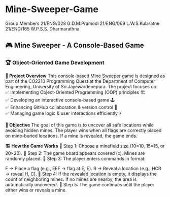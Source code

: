 # Mine-Sweeper-Game

Group Members
21/ENG/028 G.D.M.Pramodi
21/ENG/069 L.W.S.Kularatne
21/ENG/165 W.P.S.S. Dharmarathna

## 🎮 Mine Sweeper - A Console-Based Game

### 🏆 Object-Oriented Game Development

**📌 Project Overview**
This console-based Mine Sweeper game is designed as part of the CO2210 Programming Quest at the Department of Computer Engineering, University of Sri Jayewardenepura. The project focuses on:  
✅ Implementing Object-Oriented Programming (OOP) principles 🏗️  
✅ Developing an interactive console-based game 🕹️  
✅ Enhancing GitHub collaboration & version control 🔄  
✅ Managing game logic & user interactions efficiently ⚡

**🎯 Objective**
The goal of this game is to uncover all safe locations while avoiding hidden mines. The player wins when all flags are correctly placed on mine-buried locations. If a mine is revealed, the game ends.

**🏗️ How the Game Works**
🔹 Step 1: Choose a minefield size (10×10, 15×15, or 20×20).
🔹 Step 2: The game board appears covered (c). Mines are randomly placed.
🔹 Step 3: The player enters commands in <Row Letter><Column Letter><Command> format:

F → Place a flag (e.g., EEF → flag at E, E).
R → Reveal a location (e.g., HCR → reveal H, C).
🔹 Step 4: If the revealed location is empty, it displays the count of neighboring mines. If no mines are nearby, the area is automatically uncovered.
🔹 Step 5: The game continues until the player either wins or reveals a mine.
